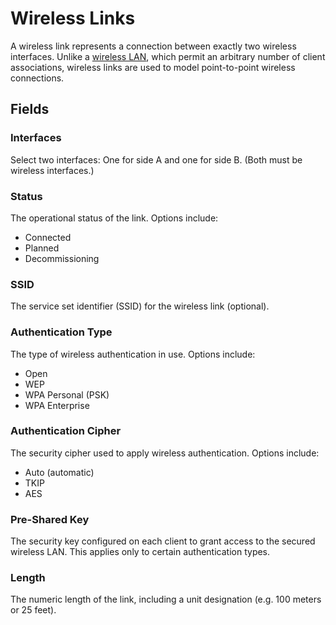 # Wireless Links

A wireless link represents a connection between exactly two wireless interfaces. Unlike a [wireless LAN](./wirelesslan.md), which permit an arbitrary number of client associations, wireless links are used to model point-to-point wireless connections.

## Fields

### Interfaces

Select two interfaces: One for side A and one for side B. (Both must be wireless interfaces.)

### Status

The operational status of the link. Options include:

* Connected
* Planned
* Decommissioning

### SSID

The service set identifier (SSID) for the wireless link (optional).

### Authentication Type

The type of wireless authentication in use. Options include:

* Open
* WEP
* WPA Personal (PSK)
* WPA Enterprise

### Authentication Cipher

The security cipher used to apply wireless authentication. Options include:

* Auto (automatic)
* TKIP
* AES

### Pre-Shared Key

The security key configured on each client to grant access to the secured wireless LAN. This applies only to certain authentication types.

### Length

The numeric length of the link, including a unit designation (e.g. 100 meters or 25 feet).

